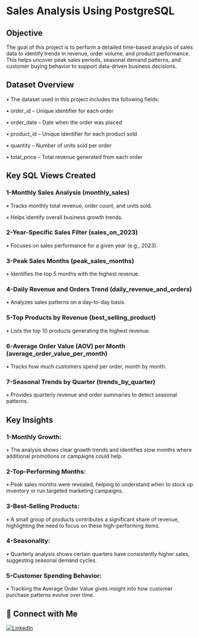 # Sales Analysis Using PostgreSQL

## Objective

The goal of this project is to perform a detailed time-based analysis of sales data to identify trends in revenue, order volume, and product performance. This helps uncover peak sales periods, seasonal demand patterns, and customer buying behavior to support data-driven business decisions.

## Dataset Overview

 • The dataset used in this project includes the following fields:

 • order_id – Unique identifier for each order

 • order_date – Date when the order was placed

 • product_id – Unique identifier for each product sold

 • quantity – Number of units sold per order

 • total_price – Total revenue generated from each order

## Key SQL Views Created

### 1-Monthly Sales Analysis (monthly_sales)

 • Tracks monthly total revenue, order count, and units sold.

 • Helps identify overall business growth trends.

### 2-Year-Specific Sales Filter (sales_on_2023)

 • Focuses on sales performance for a given year (e.g., 2023).

### 3-Peak Sales Months (peak_sales_months)

 • Identifies the top 5 months with the highest revenue.

### 4-Daily Revenue and Orders Trend (daily_revenue_and_orders)

 • Analyzes sales patterns on a day-to-day basis.

### 5-Top Products by Revenue (best_selling_product)

 • Lists the top 10 products generating the highest revenue.

### 6-Average Order Value (AOV) per Month (average_order_value_per_month)

 • Tracks how much customers spend per order, month by month.

### 7-Seasonal Trends by Quarter (trends_by_quarter)

 • Provides quarterly revenue and order summaries to detect seasonal patterns.

## Key Insights

### 1-Monthly Growth:
 • The analysis shows clear growth trends and identifies slow months where additional promotions or campaigns could help.

### 2-Top-Performing Months:
 • Peak sales months were revealed, helping to understand when to stock up inventory or run targeted marketing campaigns.

### 3-Best-Selling Products:
 • A small group of products contributes a significant share of revenue, highlighting the need to focus on these high-performing items.

### 4-Seasonality:
 • Quarterly analysis shows certain quarters have consistently higher sales, suggesting seasonal demand cycles.

### 5-Customer Spending Behavior:
 • Tracking the Average Order Value gives insight into how customer purchase patterns evolve over time.

## 💼 Connect with Me

[![LinkedIn](https://img.shields.io/badge/LinkedIn-Profile-blue)](https://www.linkedin.com/in/saumyasuteshnu-behera-50a478209/)
